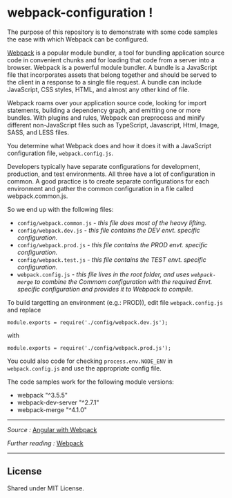 # webpack-configuration !
The purpose of this repository is to demonstrate with some code samples the ease with which Webpack can be configured.

[Webpack](https://webpack.github.io/docs/) is a popular module bundler, a tool for bundling application source code in convenient chunks and for loading that code from a server into a browser. Webpack is a powerful module bundler. A bundle is a JavaScript file that incorporates assets that belong together and should be served to the client in a response to a single file request. A bundle can include JavaScript, CSS styles, HTML, and almost any other kind of file.

Webpack roams over your application source code, looking for import statements, building a dependency graph, and emitting one or more bundles. With plugins and rules, Webpack can preprocess and minify different non-JavaScript files such as TypeScript, Javascript, Html, Image, SASS, and LESS files.

You determine what Webpack does and how it does it with a JavaScript configuration file, `webpack.config.js`.

Developers typically have separate configurations for development, production, and test environments. All three have a lot of configuration in common. A good practice is to create separate configurations for each environment and gather the common configuration in a file called webpack.common.js. 

So we end up with the following files:
* `config/webpack.common.js` *- this file does most of the heavy lifting.*
* `config/webpack.dev.js` *- this file contains the DEV envt. specific configuration.*
* `config/webpack.prod.js` *- this file contains the PROD envt. specific configuration.*
* `config/webpack.test.js` *- this file contains the TEST envt. specific configuration.*
* `webpack.config.js` *- this file lives in the root folder, and uses `webpack-merge` to combine the Commom configuration with the required Envt. specific configuration and provides it to Webpack to compile.*

To build targetting an environment (e.g.: PROD)), edit file `webpack.config.js` and replace

`module.exports = require('./config/webpack.dev.js');`

with

`module.exports = require('./config/webpack.prod.js');`

You could also code for checking `process.env.NODE_ENV` in `webpack.config.js` and use the appropriate config file.

The code samples work for the following module versions:
* webpack "^3.5.5"
* webpack-dev-server "^2.7.1"
* webpack-merge "^4.1.0"


---
*Source :* [Angular with Webpack](https://v2.angular.io/docs/ts/latest/guide/webpack.html)

*Further reading :* [Webpack](https://webpack.github.io/docs/)

---
##   License

Shared under MIT License.